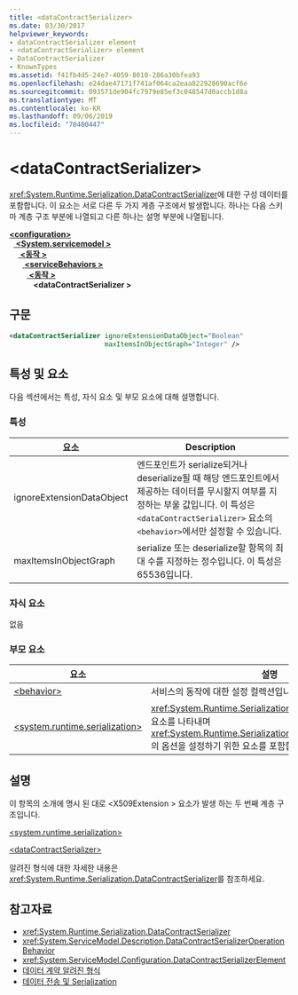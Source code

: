 ```yaml
---
title: <dataContractSerializer>
ms.date: 03/30/2017
helpviewer_keywords:
- dataContractSerializer element
- <dataContractSerializer> element
- DataContractSerializer
- KnownTypes
ms.assetid: f41fb4d5-24e7-4059-8010-286a30bfea93
ms.openlocfilehash: e24dae47171f741af064ca2eaa822928690acf6e
ms.sourcegitcommit: 093571de904fc7979e85ef3c048547d0accb1d8a
ms.translationtype: MT
ms.contentlocale: ko-KR
ms.lasthandoff: 09/06/2019
ms.locfileid: "70400447"
---
```

# <a name="datacontractserializer"></a>\<dataContractSerializer>
<xref:System.Runtime.Serialization.DataContractSerializer>에 대한 구성 데이터를 포함합니다. 이 요소는 서로 다른 두 가지 계층 구조에서 발생합니다. 하나는 다음 스키마 계층 구조 부분에 나열되고 다른 하나는 설명 부분에 나열됩니다.  
  
[ **\<configuration>** ](../configuration-element.md)\
&nbsp;&nbsp;[ **\<System.servicemodel >** ](system-servicemodel.md)\
&nbsp;&nbsp;&nbsp;&nbsp;[ **\<동작 >** ](behaviors.md)\
&nbsp;&nbsp;&nbsp;&nbsp;&nbsp;&nbsp;[ **\<serviceBehaviors >** ](servicebehaviors.md)\
&nbsp;&nbsp;&nbsp;&nbsp;&nbsp;&nbsp;&nbsp;&nbsp;[ **\<동작 >** ](behavior-of-servicebehaviors.md)\
&nbsp;&nbsp;&nbsp;&nbsp;&nbsp;&nbsp;&nbsp;&nbsp;&nbsp;&nbsp; **\<dataContractSerializer >**  
  
## <a name="syntax"></a>구문  
  
```xml  
<dataContractSerializer ignoreExtensionDataObject="Boolean"
                        maxItemsInObjectGraph="Integer" />
```  
  
## <a name="attributes-and-elements"></a>특성 및 요소  
 다음 섹션에서는 특성, 자식 요소 및 부모 요소에 대해 설명합니다.  
  
### <a name="attributes"></a>특성  
  
|요소|Description|  
|-------------|-----------------|  
|ignoreExtensionDataObject|엔드포인트가 serialize되거나 deserialize될 때 해당 엔드포인트에서 제공하는 데이터를 무시할지 여부를 지정하는 부울 값입니다. 이 특성은 `<dataContractSerializer>` 요소의 `<behavior>`에서만 설정할 수 있습니다.|  
|maxItemsInObjectGraph|serialize 또는 deserialize할 항목의 최대 수를 지정하는 정수입니다. 이 특성은 65536입니다.|  
  
### <a name="child-elements"></a>자식 요소  
 없음  
  
### <a name="parent-elements"></a>부모 요소  
  
|요소|설명|  
|-------------|-----------------|  
|[\<behavior>](behavior-of-servicebehaviors.md)|서비스의 동작에 대한 설정 컬렉션입니다.|  
|[\<system.runtime.serialization>](system-runtime-serialization.md)|<xref:System.Runtime.Serialization> 네임스페이스 섹션의 루트 요소를 나타내며 <xref:System.Runtime.Serialization.DataContractSerializer>의 옵션을 설정하기 위한 요소를 포함합니다.|  
  
## <a name="remarks"></a>설명  
 이 항목의 소개에 명시 된 대로 \<X509Extension > 요소가 발생 하는 두 번째 계층 구조입니다.  
  
 [\<system.runtime.serialization>](system-runtime-serialization.md)  
  
 [\<dataContractSerializer>](datacontractserializer-element.md)  
  
 알려진 형식에 대한 자세한 내용은 <xref:System.Runtime.Serialization.DataContractSerializer>를 참조하세요.  
  
## <a name="see-also"></a>참고자료

- <xref:System.Runtime.Serialization.DataContractSerializer>
- <xref:System.ServiceModel.Description.DataContractSerializerOperationBehavior>
- <xref:System.ServiceModel.Configuration.DataContractSerializerElement>
- [데이터 계약 알려진 형식](../../../wcf/feature-details/data-contract-known-types.md)
- [데이터 전송 및 Serialization](../../../wcf/feature-details/data-transfer-and-serialization.md)
